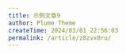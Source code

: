 ```yaml
---
title: 示例文章9
author: Plume Theme
createTime: 2024/03/01 22:56:03
permalink: /article/z8zvx0ru/
---
```

